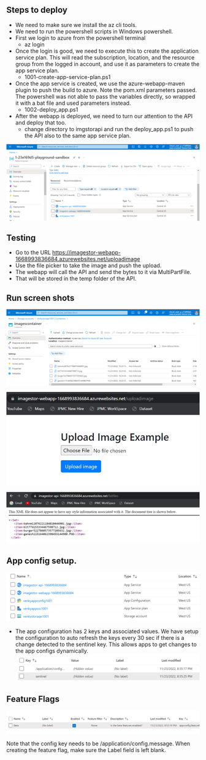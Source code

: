 ## Steps to deploy
* We need to make sure we install the az cli tools.
* We need to run the powershell scripts in  Windows powershell.
* First we login to azure from the powershell terminal 
    * az login
* Once the login is good, we need to execute this to create the application service plan. This will read the subscription, location, and the resource group from the logged in account, and use it as parameters to create the app service plan.
    * 1001-create-app-service-plan.ps1
* Once the app service is created, we use the azure-webapp-maven plugin to push the build to azure. Note the pom.xml parameters passed. The powershell was not able to pass the variables directly, so wrapped it with a bat file and used parameters instead. 
    * 1002-deploy_app.ps1
* After the webapp is deployed, we need to turn our attention to the API and deploy that too. 
    * change directory to imgstorapi and run the deploy_app.ps1 to push the API also to the same app service plan. 

![deployment_summary](../media/Deployment_Summary.PNG)

## Testing
* Go to the URL https://imagestor-webapp-1668993836684.azurewebsites.net/uploadimage
* Use the file picker to take the image and push the upload. 
* The webapp will call the API and send the bytes to it via MultiPartFile. 
* That will be stored in the temp folder of the API. 

## Run screen shots
![deployment_summary](../media/storage_account_files.PNG)

![homepage](../media/homepage.PNG)

![list_files](../media/listfiles.PNG)

## App config setup.
![list_files](../media/assets_with_app_config.PNG)

* The app configuration has 2 keys and associated values. We have setup the configuration to auto refresh the keys every 30 sec if there is a change detected to the sentinel key. This allows apps to get changes to the app configs dynamically. 
![list_files](../media/app_config_keys.PNG)

## Feature Flags
![list_files](../media/feature_flags.PNG)

Note that the config key needs to be /application/config.message.
When creating the feature flag, make sure the Label field is left blank.

